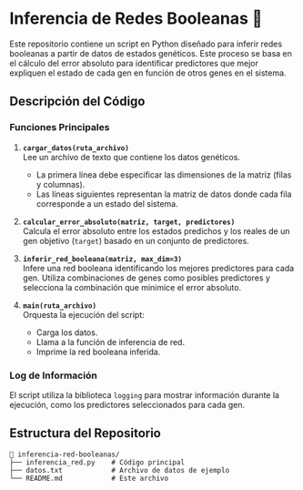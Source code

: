 # Inferencia de Redes Booleanas 🧬

Este repositorio contiene un script en Python diseñado para inferir redes booleanas a partir de datos de estados genéticos. Este proceso se basa en el cálculo del error absoluto para identificar predictores que mejor expliquen el estado de cada gen en función de otros genes en el sistema.  

## Descripción del Código  

### Funciones Principales  

1. **`cargar_datos(ruta_archivo)`**  
   Lee un archivo de texto que contiene los datos genéticos.  
   - La primera línea debe especificar las dimensiones de la matriz (filas y columnas).  
   - Las líneas siguientes representan la matriz de datos donde cada fila corresponde a un estado del sistema.  

2. **`calcular_error_absoluto(matriz, target, predictores)`**  
   Calcula el error absoluto entre los estados predichos y los reales de un gen objetivo (`target`) basado en un conjunto de predictores.  

3. **`inferir_red_booleana(matriz, max_dim=3)`**  
   Infere una red booleana identificando los mejores predictores para cada gen. Utiliza combinaciones de genes como posibles predictores y selecciona la combinación que minimice el error absoluto.  

4. **`main(ruta_archivo)`**  
   Orquesta la ejecución del script:
   - Carga los datos.
   - Llama a la función de inferencia de red.
   - Imprime la red booleana inferida.  

### Log de Información  
El script utiliza la biblioteca `logging` para mostrar información durante la ejecución, como los predictores seleccionados para cada gen.  

## Estructura del Repositorio  

```plaintext
📂 inferencia-red-booleanas/
├── inferencia_red.py    # Código principal
├── datos.txt            # Archivo de datos de ejemplo
└── README.md            # Este archivo
